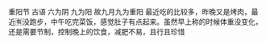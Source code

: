 重阳节
古语 六为阴 九为阳  故九月九为重阳
最近吃的比较多，昨晚又是烤肉，最近🈶️没跑步，中午吃完菜饭，感觉肚子有点起来。虽然早上称的时候体重没变化，还是需要节制，控制晚上的饮食，减肥不易，且行且珍惜
